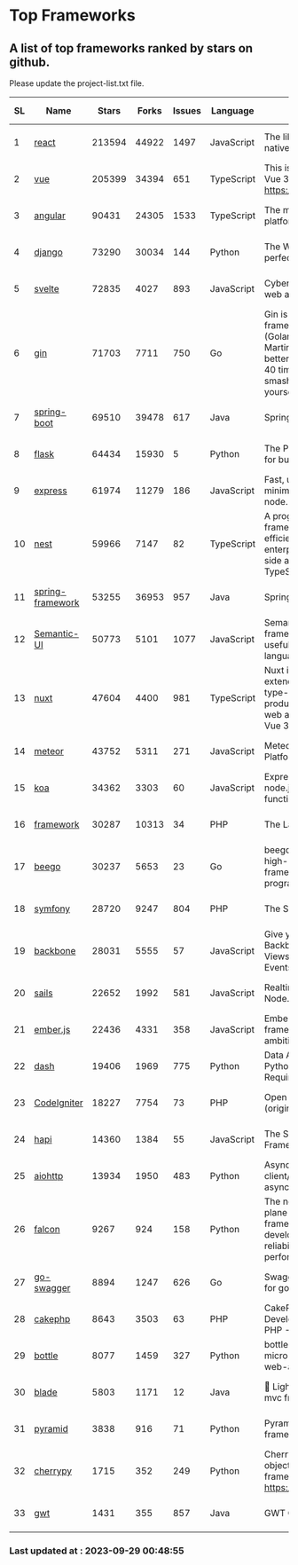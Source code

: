 # Top Frameworks
## A list of top frameworks ranked by stars on github.  
Please update the project-list.txt file.

| SL| Name  | Stars| Forks| Issues | Language | Description | Last Commit |
| --| ------| -----| ---- | ------ | -------- | ----------- | ----------- |
| 1 | [react](https://github.com/facebook/react) | 213594 | 44922 | 1497 | JavaScript | The library for web and native user interfaces. | 2023-09-28 20:29:32 |
| 2 | [vue](https://github.com/vuejs/vue) | 205399 | 34394 | 651 | TypeScript | This is the repo for Vue 2. For Vue 3, go to https://github.com/vuejs/core | 2023-04-27 09:43:19 |
| 3 | [angular](https://github.com/angular/angular) | 90431 | 24305 | 1533 | TypeScript | The modern web developer’s platform | 2023-09-27 21:00:03 |
| 4 | [django](https://github.com/django/django) | 73290 | 30034 | 144 | Python | The Web framework for perfectionists with deadlines. | 2023-09-28 03:50:42 |
| 5 | [svelte](https://github.com/sveltejs/svelte) | 72835 | 4027 | 893 | JavaScript | Cybernetically enhanced web apps | 2023-09-25 15:39:03 |
| 6 | [gin](https://github.com/gin-gonic/gin) | 71703 | 7711 | 750 | Go | Gin is a HTTP web framework written in Go (Golang). It features a Martini-like API with much better performance -- up to 40 times faster. If you need smashing performance, get yourself some Gin. | 2023-09-27 07:17:11 |
| 7 | [spring-boot](https://github.com/spring-projects/spring-boot) | 69510 | 39478 | 617 | Java | Spring Boot | 2023-09-28 21:32:45 |
| 8 | [flask](https://github.com/pallets/flask) | 64434 | 15930 | 5 | Python | The Python micro framework for building web applications. | 2023-09-24 14:58:22 |
| 9 | [express](https://github.com/expressjs/express) | 61974 | 11279 | 186 | JavaScript | Fast, unopinionated, minimalist web framework for node. | 2023-06-04 15:47:20 |
| 10 | [nest](https://github.com/nestjs/nest) | 59966 | 7147 | 82 | TypeScript | A progressive Node.js framework for building efficient, scalable, and enterprise-grade server-side applications with TypeScript/JavaScript 🚀 | 2023-09-28 13:35:03 |
| 11 | [spring-framework](https://github.com/spring-projects/spring-framework) | 53255 | 36953 | 957 | Java | Spring Framework | 2023-09-28 13:46:47 |
| 12 | [Semantic-UI](https://github.com/Semantic-Org/Semantic-UI) | 50773 | 5101 | 1077 | JavaScript | Semantic is a UI component framework based around useful principles from natural language. | 2023-01-11 17:05:32 |
| 13 | [nuxt](https://github.com/nuxt/nuxt) | 47604 | 4400 | 981 | TypeScript | Nuxt is an intuitive and extendable way to create type-safe, performant and production-grade full-stack web apps and websites with Vue 3. | 2023-09-28 13:55:03 |
| 14 | [meteor](https://github.com/meteor/meteor) | 43752 | 5311 | 271 | JavaScript | Meteor, the JavaScript App Platform | 2023-09-28 14:03:02 |
| 15 | [koa](https://github.com/koajs/koa) | 34362 | 3303 | 60 | JavaScript | Expressive middleware for node.js using ES2017 async functions | 2023-05-17 07:50:49 |
| 16 | [framework](https://github.com/laravel/framework) | 30287 | 10313 | 34 | PHP | The Laravel Framework. | 2023-09-28 14:27:52 |
| 17 | [beego](https://github.com/beego/beego) | 30237 | 5653 | 23 | Go | beego is an open-source, high-performance web framework for the Go programming language. | 2023-09-28 12:22:34 |
| 18 | [symfony](https://github.com/symfony/symfony) | 28720 | 9247 | 804 | PHP | The Symfony PHP framework | 2023-09-28 14:59:27 |
| 19 | [backbone](https://github.com/jashkenas/backbone) | 28031 | 5555 | 57 | JavaScript | Give your JS App some Backbone with Models, Views, Collections, and Events | 2023-08-10 22:05:08 |
| 20 | [sails](https://github.com/balderdashy/sails) | 22652 | 1992 | 581 | JavaScript | Realtime MVC Framework for Node.js | 2023-09-01 21:26:40 |
| 21 | [ember.js](https://github.com/emberjs/ember.js) | 22436 | 4331 | 358 | JavaScript | Ember.js - A JavaScript framework for creating ambitious web applications | 2023-09-18 15:47:02 |
| 22 | [dash](https://github.com/plotly/dash) | 19406 | 1969 | 775 | Python | Data Apps & Dashboards for Python. No JavaScript Required. | 2023-09-28 15:16:31 |
| 23 | [CodeIgniter](https://github.com/bcit-ci/CodeIgniter) | 18227 | 7754 | 73 | PHP | Open Source PHP Framework (originally from EllisLab) | 2023-04-07 17:57:13 |
| 24 | [hapi](https://github.com/hapijs/hapi) | 14360 | 1384 | 55 | JavaScript | The Simple, Secure Framework Developers Trust | 2023-09-18 11:40:11 |
| 25 | [aiohttp](https://github.com/aio-libs/aiohttp) | 13934 | 1950 | 483 | Python | Asynchronous HTTP client/server framework for asyncio and Python | 2023-09-26 11:20:14 |
| 26 | [falcon](https://github.com/falconry/falcon) | 9267 | 924 | 158 | Python | The no-magic web data plane API and microservices framework for Python developers, with a focus on reliability, correctness, and performance at scale. | 2023-08-21 21:45:34 |
| 27 | [go-swagger](https://github.com/go-swagger/go-swagger) | 8894 | 1247 | 626 | Go | Swagger 2.0 implementation for go | 2023-08-21 22:25:45 |
| 28 | [cakephp](https://github.com/cakephp/cakephp) | 8643 | 3503 | 63 | PHP | CakePHP: The Rapid Development Framework for PHP - Official Repository | 2023-09-24 03:43:37 |
| 29 | [bottle](https://github.com/bottlepy/bottle) | 8077 | 1459 | 327 | Python | bottle.py is a fast and simple micro-framework for python web-applications. | 2022-09-05 15:24:52 |
| 30 | [blade](https://github.com/lets-blade/blade) | 5803 | 1171 | 12 | Java | :rocket: Lightning fast and elegant mvc framework for Java8 | 2023-06-16 05:18:49 |
| 31 | [pyramid](https://github.com/Pylons/pyramid) | 3838 | 916 | 71 | Python | Pyramid - A Python web framework | 2023-09-14 21:55:43 |
| 32 | [cherrypy](https://github.com/cherrypy/cherrypy) | 1715 | 352 | 249 | Python | CherryPy is a pythonic, object-oriented HTTP framework.      https://cherrypy.dev | 2023-08-04 13:52:17 |
| 33 | [gwt](https://github.com/gwtproject/gwt) | 1431 | 355 | 857 | Java | GWT Open Source Project | 2023-09-13 21:29:31 |

### Last updated at : 2023-09-29 00:48:55
